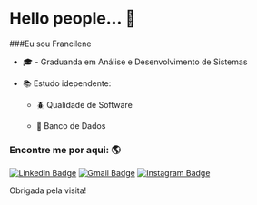 # Hello people... :wave:

###Eu sou Francilene

* :mortar_board: - Graduanda em Análise e Desenvolvimento de Sistemas

* :books: Estudo idependente:

    * :beetle: Qualidade de Software
    
    * :game_die: Banco de Dados



### Encontre me por aqui: :earth_americas:
[![Linkedin Badge](https://img.shields.io/badge/-FranSilva-blue?style=flat-square&logo=Linkedin&logoColor=White&link=https://www.linkedin.com/in/francilene-silva/)](https://www.linkedin.com/in/francilene-silva/)
[![Gmail Badge](https://img.shields.io/badge/fransilva-c14438?style=flat-square&logo=Gmail&logoColor=white&link=mailto:francilenesilva.fps10@gmail.com)](mailto:francilenesilva.fps10@gmail.com)
[![Instagram Badge](https://img.shields.io/badge/-Instagram-blue?style=flat-square&logo=Instagram&logoColor=white&link=https://www.instagram.com/fraanpss/)](www.instagram.com/fraanpss/)


Obrigada pela visita!
</samp>
